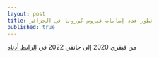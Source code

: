 ```yaml
---
layout: post
title: تطور عدد إصابات فيروس كورونا في الجزائر
published: true
---
```



من فيفري 2020 إلى جانفي 2022 في
[الرابط أدناه](https://chart-studio.plotly.com/~math.nights/22.embed)
